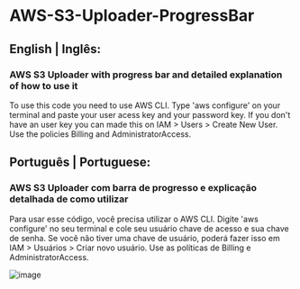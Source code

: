 # AWS-S3-Uploader-ProgressBar
 
 ## English | Inglês:
 ### AWS S3 Uploader with progress bar and detailed explanation of how to use it 
 
   To use this code you need to use AWS CLI. Type 'aws configure' on your terminal and paste your user
   acess key and your password key. If you don't have an user key you can made this on IAM > Users > 
   Create New User. Use the policies Billing and AdministratorAccess.


 
 ## Português | Portuguese:
 ### AWS S3 Uploader com barra de progresso e explicação detalhada de como utilizar
  
  Para usar esse código, você precisa utilizar o AWS CLI. Digite 'aws configure' no seu terminal e cole seu usuário
  chave de acesso e sua chave de senha. Se você não tiver uma chave de usuário, poderá fazer isso em IAM > Usuários >
  Criar novo usuário. Use as políticas de Billing e AdministratorAccess.


![image](https://user-images.githubusercontent.com/97056856/175105276-e9ffc4ba-85c8-4d01-a065-0a9e3c6673c9.png)
